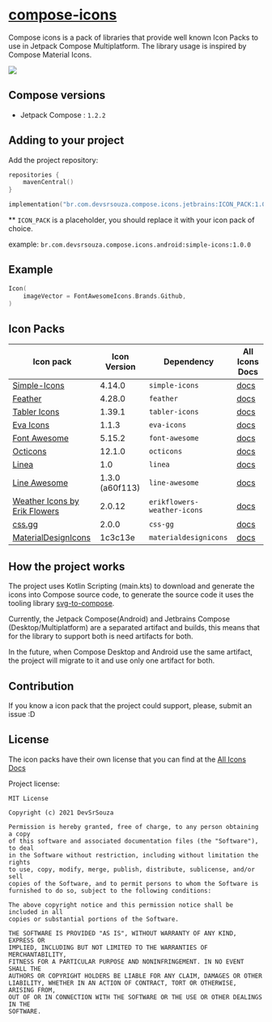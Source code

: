 # [compose-icons](https://github.com/DevSrSouza/compose-icons)

Compose icons is a pack of libraries that provide well known Icon Packs to use in Jetpack Compose Multiplatform. The library usage is inspired by Compose Material Icons.

![](https://user-images.githubusercontent.com/29736164/111044124-6b131080-8425-11eb-9b03-0d3b409377a5.png)

## Compose versions

- Jetpack Compose : `1.2.2`

## Adding to your project

Add the project repository:
```kotlin
repositories {
    mavenCentral()
}
```

```kotlin
implementation("br.com.devsrsouza.compose.icons.jetbrains:ICON_PACK:1.0.0")
```

** `ICON_PACK` is a placeholder, you should replace it with your icon pack of choice.

example: `br.com.devsrsouza.compose.icons.android:simple-icons:1.0.0`

## Example

```kotlin
Icon(
    imageVector = FontAwesomeIcons.Brands.Github,
)
```

## Icon Packs

| Icon pack                                                                     | Icon Version    | Dependency                  | All Icons Docs                                     |
|-------------------------------------------------------------------------------|-----------------|-----------------------------|----------------------------------------------------|
| [Simple-Icons](https://simpleicons.org/)                                      | 4.14.0          | `simple-icons`              | [docs](simple-icons/DOCUMENTATION.md)              |
| [Feather](https://feathericons.com/)                                          | 4.28.0          | `feather`                   | [docs](feather/DOCUMENTATION.md)                   |
| [Tabler Icons](https://tabler-icons.io/)                                      | 1.39.1          | `tabler-icons`              | [docs](tabler-icons/DOCUMENTATION.md)              |
| [Eva Icons](https://akveo.github.io/eva-icons/#/)                             | 1.1.3           | `eva-icons`                 | [docs](eva-icons/DOCUMENTATION.md)                 |
| [Font Awesome](https://fontawesome.com/)                                      | 5.15.2          | `font-awesome`              | [docs](font-awesome/DOCUMENTATION.md)              |
| [Octicons](https://primer.style/octicons/)                                    | 12.1.0          | `octicons`                  | [docs](octicons/DOCUMENTATION.md)                  |
| [Linea](http://www.linea.io/)                                                 | 1.0             | `linea`                     | [docs](linea/DOCUMENTATION.md)                     |
| [Line Awesome](https://icons8.com/line-awesome)                               | 1.3.0 (a60f113) | `line-awesome`              | [docs](line-awesome/DOCUMENTATION.md)              |
| [Weather Icons by Erik Flowers](https://github.com/erikflowers/weather-icons) | 2.0.12          | `erikflowers-weather-icons` | [docs](erikflowers-weather-icons/DOCUMENTATION.md) |
| [css.gg](https://css.gg/)                                                     | 2.0.0           | `css-gg`                    | [docs](css-gg/DOCUMENTATION.md)                    |
| [MaterialDesignIcons](https://materialdesignicons.com/)                       | 1c3c13e         | `materialdesignicons`       | [docs](materialdesignicons/DOCUMENTATION.md)       |

## How the project works

The project uses Kotlin Scripting (main.kts) to download and generate the icons into Compose source code, to generate the source code it uses the tooling library [svg-to-compose](https://github.com/DevSrSouza/svg-to-compose).

Currently, the Jetpack Compose(Android) and Jetbrains Compose (Desktop/Multiplatform) are a separated artifact and builds, this means that for the library to support both is need artifacts for both.

In the future, when Compose Desktop and Android use the same artifact, the project will migrate to it and use only one artifact for both.

## Contribution

If you know a icon pack that the project could support, please, submit an issue :D

## License

The icon packs have their own license that you can find at the [All Icons Docs](#Icon-Packs)

Project license:
```
MIT License

Copyright (c) 2021 DevSrSouza

Permission is hereby granted, free of charge, to any person obtaining a copy
of this software and associated documentation files (the "Software"), to deal
in the Software without restriction, including without limitation the rights
to use, copy, modify, merge, publish, distribute, sublicense, and/or sell
copies of the Software, and to permit persons to whom the Software is
furnished to do so, subject to the following conditions:

The above copyright notice and this permission notice shall be included in all
copies or substantial portions of the Software.

THE SOFTWARE IS PROVIDED "AS IS", WITHOUT WARRANTY OF ANY KIND, EXPRESS OR
IMPLIED, INCLUDING BUT NOT LIMITED TO THE WARRANTIES OF MERCHANTABILITY,
FITNESS FOR A PARTICULAR PURPOSE AND NONINFRINGEMENT. IN NO EVENT SHALL THE
AUTHORS OR COPYRIGHT HOLDERS BE LIABLE FOR ANY CLAIM, DAMAGES OR OTHER
LIABILITY, WHETHER IN AN ACTION OF CONTRACT, TORT OR OTHERWISE, ARISING FROM,
OUT OF OR IN CONNECTION WITH THE SOFTWARE OR THE USE OR OTHER DEALINGS IN THE
SOFTWARE.

```
